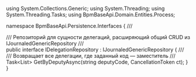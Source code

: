 using System.Collections.Generic;
using System.Threading;
using System.Threading.Tasks;
using BpmBaseApi.Domain.Entities.Process;

namespace BpmBaseApi.Persistence.Interfaces
{
    /// <summary>
    /// Репозиторий для сущности делегаций, расширяющий общий CRUD из IJournaledGenericRepository
    /// </summary>
    public interface IDelegationRepository : IJournaledGenericRepository<DelegationEntity>
    {
        /// <summary>
        /// Возвращает все делегации, где заданный код — заместитель
        /// </summary>
        Task<List<DelegationEntity>> GetByDeputyAsync(string deputyCode, CancellationToken ct);
    }
}
